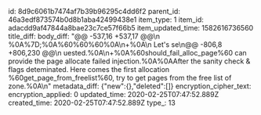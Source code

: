 id: 8d9c6061b7474af7b39b96295c4dd6f2
parent_id: 46a3edf873574b0d8b1aba42499438e1
item_type: 1
item_id: adacdd9af47844a8bae23c7ce57f66b5
item_updated_time: 1582616736560
title_diff: 
body_diff: "@@ -537,16 +537,17 @@\n %0A%7D;%0A%60%60%60%0A\n+%0A\n Let's se\n@@ -806,8 +806,230 @@\n uested.%0A\n+%0A%60should_fail_alloc_page%60 can provide the page allocate failed injection.%0A%0AAfter the sanity check & flags deteminated. Here comes the first allocation %60get_page_from_freelist%60, try to get pages from the free list of zone.%0A\n"
metadata_diff: {"new":{},"deleted":[]}
encryption_cipher_text: 
encryption_applied: 0
updated_time: 2020-02-25T07:47:52.889Z
created_time: 2020-02-25T07:47:52.889Z
type_: 13